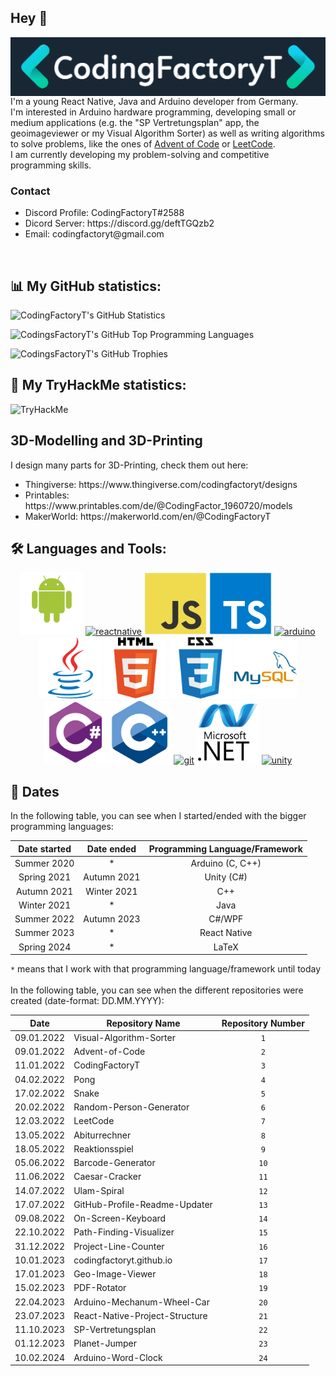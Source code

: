 ## Hey :wave:

<img src="CodingFactoryT_Logo_New.png" align ="right">

I'm a young React Native, Java and Arduino developer from Germany. <br>
I'm interested in Arduino hardware programming, developing small or medium applications (e.g. the "SP Vertretungsplan" app, the geoimageviewer or my Visual Algorithm Sorter) as well as writing algorithms to solve problems, like the ones of [Advent of Code](https://adventofcode.com) or [LeetCode](https://leetcode.com).
<br>
I am currently developing my problem-solving and competitive programming skills.

### Contact
<ul>
  <li> Discord Profile: CodingFactoryT#2588 </li>
  <li> Dicord Server: https://discord.gg/deftTGQzb2 </li>
  <li> Email: codingfactoryt@gmail.com</li>
</ul>
  <br>
  
## :bar_chart: My GitHub statistics:      
  ![CodingFactoryT's GitHub Statistics](https://github-readme-stats.vercel.app/api?username=CodingFactoryT&theme=tokyonight) 
  
  ![CodingsFactoryT's GitHub Top Programming Languages](https://github-readme-stats.vercel.app/api/top-langs?username=CodingFactoryT&theme=tokyonight&card_width=495&layout=compact)
  
  ![CodingsFactoryT's GitHub Trophies](https://github-profile-trophy.vercel.app/?username=CodingFactoryT&theme=tokyonight)
  
## :closed_lock_with_key: My TryHackMe statistics:
<img src="https://tryhackme-badges.s3.amazonaws.com/CodingFactoryT.png" alt="TryHackMe">
<be>

## 3D-Modelling and 3D-Printing
I design many parts for 3D-Printing, check them out here:
<ul>
  <li>Thingiverse: https://www.thingiverse.com/codingfactoryt/designs</li>
  <li>Printables: https://www.printables.com/de/@CodingFactor_1960720/models</li>
  <li>MakerWorld: https://makerworld.com/en/@CodingFactoryT</li>

</ul>

## :hammer_and_wrench: Languages and Tools: 
<p align="center"> 
  <a href="https://developer.android.com" target="_blank" rel="noreferrer"> <img src="https://raw.githubusercontent.com/devicons/devicon/master/icons/android/android-original-wordmark.svg" alt="android" width="100" height="100"/></a>
  <a href="https://reactnative.dev/" target="_blank" rel="noreferrer"> <img src="https://reactnative.dev/img/header_logo.svg" alt="reactnative" width="100" height="100"/></a>
  <a href="https://developer.mozilla.org/en-US/docs/Web/JavaScript" target="_blank" rel="noreferrer"> <img src="https://raw.githubusercontent.com/devicons/devicon/master/icons/javascript/javascript-original.svg" alt="javascript" width="100" height="100"/></a>
  <a href="https://www.typescriptlang.org/" target="_blank" rel="noreferrer"> <img src="https://raw.githubusercontent.com/devicons/devicon/master/icons/typescript/typescript-original.svg" alt="typescript" width="100" height="100"/></a>
  <a href="https://www.arduino.cc/" target="_blank" rel="noreferrer"> <img src="https://cdn.worldvectorlogo.com/logos/arduino-1.svg" alt="arduino" width="100" height="100"/></a>
  <a href="https://www.java.com" target="_blank" rel="noreferrer"> <img src="https://raw.githubusercontent.com/devicons/devicon/master/icons/java/java-original.svg" alt="java" width="100" height="100"/></a>
  <a href="https://www.w3.org/html/" target="_blank" rel="noreferrer"> <img src="https://raw.githubusercontent.com/devicons/devicon/master/icons/html5/html5-original-wordmark.svg" alt="html5" width="100" height="100"/></a>
  <a href="https://www.w3schools.com/css/" target="_blank" rel="noreferrer"> <img src="https://raw.githubusercontent.com/devicons/devicon/master/icons/css3/css3-original-wordmark.svg" alt="css3" width="100" height="100"/></a>
  <a href="https://www.mysql.com/" target="_blank" rel="noreferrer"> <img src="https://raw.githubusercontent.com/devicons/devicon/master/icons/mysql/mysql-original-wordmark.svg" alt="mysql" width="100" height="100"/></a>
  <a href="https://www.w3schools.com/cs/" target="_blank" rel="noreferrer"> <img src="https://raw.githubusercontent.com/devicons/devicon/master/icons/csharp/csharp-original.svg" alt="csharp" width="100" height="100"/></a>
  <a href="https://www.w3schools.com/cpp/" target="_blank" rel="noreferrer"> <img src="https://raw.githubusercontent.com/devicons/devicon/master/icons/cplusplus/cplusplus-original.svg" alt="cplusplus" width="100" height="100"/></a>
  <a href="https://git-scm.com/" target="_blank" rel="noreferrer"> <img src="https://www.vectorlogo.zone/logos/git-scm/git-scm-icon.svg" alt="git" width="100" height="100"/></a>
  <a href="https://dotnet.microsoft.com/" target="_blank" rel="noreferrer"> <img src="https://raw.githubusercontent.com/devicons/devicon/master/icons/dot-net/dot-net-original-wordmark.svg" alt="dotnet" width="100" height="100"/></a>
  <a href="https://unity.com/" target="_blank" rel="noreferrer"> <img src="https://www.vectorlogo.zone/logos/unity3d/unity3d-icon.svg" alt="unity" width="100" height="100"/></a>
</p>

## :calendar: Dates

In the following table, you can see when I started/ended with the bigger programming languages: <br>

|Date started|Date ended |Programming Language/Framework|
|:----------:|:---------:|:----------------------------:|
|Summer 2020 |*          |Arduino (C, C++)   	          |
|Spring 2021 |Autumn 2021|Unity (C#)                    |
|Autumn 2021 |Winter 2021|C++                           |
|Winter 2021 |*          |Java                          |
|Summer 2022 |Autumn 2023|C#/WPF                        |
|Summer 2023 |*          |React Native                  |
|Spring 2024 |*          |LaTeX                         |

`*` means that I work with that programming language/framework until today <br> <br> 
In the following table, you can see when the different repositories were created (date-format: DD.MM.YYYY): <br>

|Date      |Repository Name                                                                                     |Repository Number|
|----------|----------------------------------------------------------------------------------------------------|:---------------:|
|09.01.2022|Visual-Algorithm-Sorter                                                                             |`1`              |
|09.01.2022|Advent-of-Code                                                                                      |`2`              |
|11.01.2022|CodingFactoryT                                                                                      |`3`              |
|04.02.2022|Pong                                                                                                |`4`              |
|17.02.2022|Snake                                                                                               |`5`              |
|20.02.2022|Random-Person-Generator                                                                             |`6`              |
|12.03.2022|LeetCode                                                                                            |`7`              |
|13.05.2022|Abiturrechner                                                                                       |`8`              |
|18.05.2022|Reaktionsspiel                                                                                      |`9`              |
|05.06.2022|Barcode-Generator                                                                                   |`10`             |
|11.06.2022|Caesar-Cracker                                                                                      |`11`             |
|14.07.2022|Ulam-Spiral                                                                                         |`12`             |
|17.07.2022|GitHub-Profile-Readme-Updater                                                                       |`13`             |
|09.08.2022|On-Screen-Keyboard                                                                                  |`14`             |
|22.10.2022|Path-Finding-Visualizer                                                                             |`15`             |
|31.12.2022|Project-Line-Counter                                                                                |`16`             |
|10.01.2023|codingfactoryt.github.io                                                                            |`17`             |
|17.01.2023|Geo-Image-Viewer                                                                                    |`18`             |
|15.02.2023|PDF-Rotator                                                                                         |`19`             |
|22.04.2023|Arduino-Mechanum-Wheel-Car                                                                          |`20`             |
|23.07.2023|React-Native-Project-Structure                                                                      |`21`             |
|11.10.2023|SP-Vertretungsplan                                                                                  |`22`             |
|01.12.2023|Planet-Jumper                                                                                       |`23`             |
|10.02.2024|Arduino-Word-Clock                                                                                  |`24`             |
